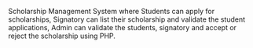 Scholarship Management System where Students can apply for scholarships, Signatory can list their scholarship and validate the student applications, Admin can validate the students, signatory and accept or reject the scholarship using PHP.
